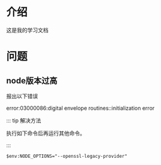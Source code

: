 # 介绍

这是我的学习文档

# 问题

## node版本过高

报出以下错误

error:03000086:digital envelope routines::initialization error

::: tip 解决方法

执行如下命令后再运行其他命令。

:::

```shell
$env:NODE_OPTIONS="--openssl-legacy-provider"
```